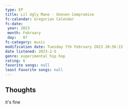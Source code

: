 ```yaml
---
type: EP
title: Lil Ugly Mane - Uneven Compromise
fc-calendar: Gregorian Calendar
fc-date: 
 year: 2023
 month: February
 day:   07
fc-category: music
modification date: Tuesday 7th February 2023 20:56:15
date listened: 2023-2-5 
genre: experimental hip hop
rating: 6
favorite songs: null
least Favorite songs: null
---
```

## Thoughts

it's fine